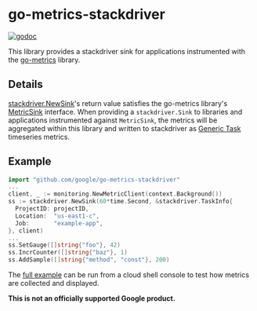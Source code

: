 # go-metrics-stackdriver
[![godoc](https://godoc.org/github.com/google/go-metrics-stackdriver?status.svg)](http://godoc.org/github.com/google/go-metrics-stackdriver)

This library provides a stackdriver sink for applications instrumented with the
[go-metrics](https://github.com/armon/go-metrics) library.

## Details

[stackdriver.NewSink](https://godoc.org/github.com/google/go-metrics-stackdriver#NewSink)'s return value satisfies the go-metrics library's [MetricSink](https://godoc.org/github.com/armon/go-metrics#MetricSink) interface. When providing a `stackdriver.Sink` to libraries and applications instrumented against `MetricSink`, the metrics will be aggregated within this library and written to stackdriver as [Generic Task](https://cloud.google.com/monitoring/api/resources#tag_generic_task) timeseries metrics.

## Example

```go
import "github.com/google/go-metrics-stackdriver"
...
client, _ := monitoring.NewMetricClient(context.Background())
ss := stackdriver.NewSink(60*time.Second, &stackdriver.TaskInfo{
  ProjectID: projectID,
  Location:  "us-east1-c",
  Job:       "example-app",
}, client)
...
ss.SetGauge([]string{"foo"}, 42)
ss.IncrCounter([]string{"baz"}, 1)
ss.AddSample([]string{"method", "const"}, 200)
```

The [full example](example/main.go) can be run from a cloud shell console to test how metrics are collected and displayed.


__This is not an officially supported Google product.__
